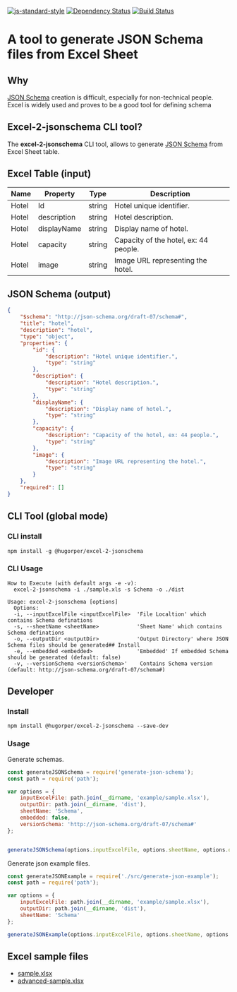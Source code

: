 [![js-standard-style](https://img.shields.io/badge/code%20style-standard-brightgreen.svg)](http://standardjs.com/)
[![Dependency Status](https://tidelift.com/badges/github/hugorper/excel-2-jsonschema)](https://tidelift.com/badges/github/hugorper/excel-2-jsonschema) [![Build Status](https://travis-ci.org/hugorper/excel-2-jsonschema.svg?branch=master)](https://travis-ci.org/hugorper/excel-2-jsonschema)

# A tool to generate JSON Schema files from Excel Sheet

## Why

 [JSON Schema](http://json-schema.org/) creation is difficult, especially for non-technical people. Excel is widely used and proves to be a good tool for defining schema

## Excel-2-jsonschema CLI tool?

The **excel-2-jsonschema** CLI tool, allows to generate [JSON Schema](http://json-schema.org/) from Excel Sheet table.

## Excel Table (input)

|Name|Property|Type|Description|
|----|--------|----|------------|
|Hotel|Id|string|Hotel unique identifier.|
|Hotel|description|string|Hotel description.|
|Hotel|displayName|string|Display name of hotel.|
|Hotel|capacity|string|Capacity of the hotel, ex: 44 people.|
|Hotel|image|string|Image URL representing the hotel.|

## JSON Schema (output)

```json
{
    "$schema": "http://json-schema.org/draft-07/schema#",
    "title": "hotel",
    "description": "hotel",
    "type": "object",
    "properties": {
        "id": {
            "description": "Hotel unique identifier.",
            "type": "string"
        },
        "description": {
            "description": "Hotel description.",
            "type": "string"
        },
        "displayName": {
            "description": "Display name of hotel.",
            "type": "string"
        },
        "capacity": {
            "description": "Capacity of the hotel, ex: 44 people.",
            "type": "string"
        },
        "image": {
            "description": "Image URL representing the hotel.",
            "type": "string"
        }
    },
    "required": []
}
```

## CLI Tool (global mode)

### CLI install

```npm install -g @hugorper/excel-2-jsonschema```

### CLI Usage

```
How to Execute (with default args -e -v):
  excel-2-jsonschema -i ./sample.xls -s Schema -o ./dist 

Usage: excel-2-jsonschema [options]
  Options:
  -i, --inputExcelFile <inputExcelFile>  'File Localtion' which contains Schema definations
  -s, --sheetName <sheetName>            'Sheet Name' which contains Schema definations
  -o, --outputDir <outputDir>            'Output Directory' where JSON Schema files should be generated## Install
  -e, --embedded <embedded>              'Embedded' If embedded Schema should be generated (default: false)
  -v, --versionSchema <versionSchema>'    Contains Schema version (default: http://json-schema.org/draft-07/schema#)
```

## Developer 

### Install

```npm install @hugorper/excel-2-jsonschema --save-dev```

### Usage

Generate schemas.

```js
const generateJSONSchema = require('generate-json-schema');
const path = require('path');

var options = {
    inputExcelFile: path.join(__dirname, 'example/sample.xlsx'),
    outputDir: path.join(__dirname, 'dist'),
    sheetName: 'Schema',
    embedded: false,
    versionSchema: 'http://json-schema.org/draft-07/schema#'  
};


generateJSONSchema(options.inputExcelFile, options.sheetName, options.outputDir, options.embedded, options.versionSchema);
```

Generate json example files.

```js
const generateJSONExample = require('./src/generate-json-example');
const path = require('path');

var options = {
    inputExcelFile: path.join(__dirname, 'example/sample.xlsx'),
    outputDir: path.join(__dirname, 'dist'),
    sheetName: 'Schema'  
};

generateJSONExample(options.inputExcelFile, options.sheetName, options.outputDir);
```

## Excel sample files

* [sample.xlsx](https://github.com/hugorper/excel-2-jsonschema/example/sample.xlsx)
* [advanced-sample.xlsx](https://github.com/hugorper/excel-2-jsonschemaa/example/advanced-sample.xlsx)
